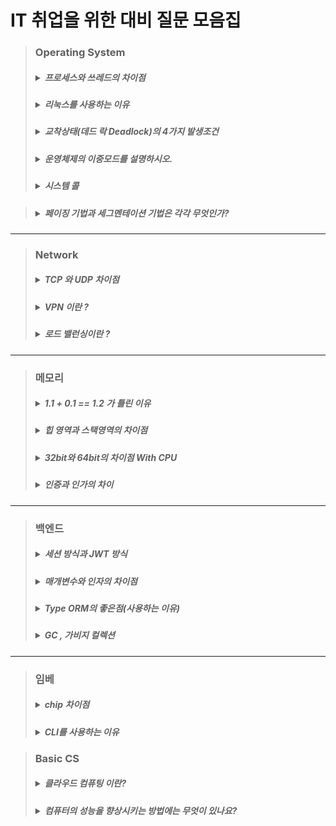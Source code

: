 # IT 취업을 위한 대비 질문 모음집

> ### **Operating System**
> ##### <details markdown="1"><summary>프로세스와 쓰레드의 차이점</summary> - 프로세스 : 간단히 말하면 실행중인 프로그램<br> - 쓰레드 : 경량화 된 프로세스<br>운영체제는 자원을 효율적으로 사용하려고 함. --> 쓰레드를 사용하면 프로세스에 비해서<br>생성할 때 오버헤드도 적고 공유된 자원에 대해서도 오버헤드가 적음.<br>그리고 쓰레드를 사용하면 병렬성을 높일 수 있음.<br></details>
> ##### <details markdown="1"><summary>리눅스를 사용하는 이유</summary> - 높은 보안성 : 리눅스가 오픈소스이기 때문에 어떤 보안 취약성을 가지고 있는지 알 수 있고 , 보안 취약성을 여러 사람들이 파악하여 빠른 특성으로 높은 보안성을 가질 수 있음<br> - 안정된 구조 : 매우 안정적이며 충돌이 잘 발생안함 , 리눅스 서버의 가동 시간은 매우 높고 없데이트 또는 패치 후 리눅스를 재부팅할 필요가 없음<br> - 유지보수의 용이함 : 업데이트는 시스템을 재부팅하지 않고도 가능함 -> 유지보수에 좋음<br> - 어떤 하드웨어에서도 동작함 : 하드웨어나 모듈같은거 깔 때 에러가 윈도우보다 덜 남 , 하드웨어 이식성이 좋음<br> - 무료/오픈소스 : 무료이고 오픈소스이다.</details>
> ##### <details markdown="1"><summary>교착상태(데드 락 Deadlock)의 4가지 발생조건</summary>1. 자원점유와 대기<br>- 프로세스가 자원을 최소 하나는 보유해야함 / 다른 프로세스에 할당된 자원을 점유하기 위해선 대기하는 프로세스가 있어야함(대기해야한다는거)<br>2. 비선점<br>- 이미 할당된 자원을 뺏을 수 없음(자원 약탈 불가능)<br>3. 순환적 자원 요구<br>- 말 그대로임 대기 프로세스 집합이 순환 형태로 자원을 기다려야 한다는거임<br>4. 상호배제<br>  - 한번의 하나의 프로세스만 해당 자원을 사용하게 해주는거<br>해결법<br>- 예방(발생 조건 4가지 중 하나라도 차단하는거)<br>- 회피<br>- 탐지/회복</details>
> ##### <details markdown="1"><summary>운영체제의 이중모드를 설명하시오.</summary>이중모드(=dual mode) : CPU의 사용 모드 즉 사용 방법을 2개로 구분한 것(사용자모드 , 커널모드 ).<br>사용자 모드 : 운영체제 서비스를 제공받을 수 없는 모드 , 기본적인 프로그램은 사용자 모드로 실행이 된다. 하지만 하드웨어 자원을 사용해야할 때에는 커널모드로 바뀌게 된다. 즉 사용자 모드는 하드웨어 자원이 사용불가한 모드를 뜻한다.<br>커널 모드 : 사용자 모드와 반대로 운영체제 서비스를 받을 수 있는 모드이다. 하드웨어 자원 이나 중요한 자원으로 접근해야할 때 사용이 된다.<br>플래그 레지스터 속 슈퍼바이저 플래그를 보면 지금 어떤 모드인지 볼 수 있다. `1`일 경우 커널 모드이고 , `0`일 경우 사용자 모드로 실행 중 임을 의미한다.</details>
> ##### <details markdown="1"><summary>시스템 콜</summary>사용자 모드로 실행되는 프로그램이 하드웨어 자원에 접근을 해야하거나 운영체제 서비스를 제공 받으려고 한다면 사용자 모드에서 커널 모드로 모드 변경이 이루어 져야 한다. 이때 모드 변경을 하기 위한 방법은 시스템 호출( System call ) 이라는 것이 있다. `시스템 콜`은 일종의 인터럽트 형태이다. 소프트웨어 적인 인터럽트이다. 그래서 인터럽트 처리 순서와 유사하다.<br>1. 시스템 호출 발생시켜 커널 모드로 전환<br>2. 운영체제 내의 '하드 디스크에 데이터를 저장하는 코드'를 싱행함으로써 하드 디스크에 접근 가능.(운영체제 코드 실행)<br>3. 사용자 모드로 복귀 하여 실행 이어감.<br>![image](https://user-images.githubusercontent.com/80656700/217559327-9081138d-d22e-4f87-9c95-6d62daba1f0e.png)
</details>

> ##### <details markdown="1"><summary>페이징 기법과 세그멘테이션 기법은 각각 무엇인가?</summary>둘다 가상 메모리에 관련된 기법이다. 페이징은 고정 크기로 분할하는 기법이고 세그멘테이션은 가변 크기로 분할하는 기법이다.
</details>

---------------------------------------------------------
> ### **Network**
> ##### <details markdown="1"><summary>TCP 와 UDP 차이점</summary>TCP<br>1. 신뢰성과 순차적인 전달이 필요한 경우 사용<br>2. 송진자와 수진사 모두가 `소켓`이라고 부르는 것을 생성함<br>3. 멀티캐스팅이나 브로드 캐스팅을 지원안함<br>4. 사전설정 필요 O<br>UDP<br>1. 비연결형 프로토콜<br>2. 손상된 세그먼트의 수신에 대한 재전송X<br>3. 사전설정 필요 X <br></details>
> ##### <details markdown="1"><summary>VPN 이란 ?</summary>virtual private network(가상 사설망)<br>공중망 연결을 통한 연결을 전용선처럼 사용하는 효과를 누릴 수 있게 함 -> 다른 곳에서 전용선처럼 사용하는 효과를 쓰게 해주는거 . 가상으로 사설망을 하나 만들어서 사용하는 방법 , 기존의 인터넷 서비스를 사설 네트워크 처럼 쓰고 싶을 때 이용</details>
> ##### <details markdown="1"><summary>로드 밸런싱이란 ?</summary>부하분사나 , 둘 혹은 셋 이상의 중앙처리장치 혹은 저장장치와 같은 컴퓨터 자원들을 골고루 작업 나눠주는 역할을 뜻함</details>

---------------------------------------------------------
> ### **메모리**
> ##### <details markdown="1"><summary> 1.1 + 0.1 == 1.2 가 틀린 이유</summary>1. 컴퓨터가 정수를 저장할 때에는 메모리에다가 2진법으로다가 저장을 함. `IEEE` 미국 전자 전기 협회 ? 같은데인데 여기서 정한 표준을 사용하여 기본적으로 32칸 정도를 확보함. 그리고 저장을 때림<br>2. 실수 저장<br>실수는 일단 `정수부`랑 `소수부`가 있는데 영어로는 `mantissa`라고 하는거 같음. 32bit 즉 4byte정도에서 1bit는 `MSB` 8bit 는 `정수부` 그리고 나머지 23bit는 `mantissa`를 저장함![image](https://user-images.githubusercontent.com/80656700/184537622-b8252470-f6c2-4579-bbca-202c14e71abe.png)<br>3. 근데 0.1 같은건 2진법으로 저장을 하기가 힘듬 , 0.1 같은건 이진법으로 정확하게 표현이 안되서 23 bit 까지 짤림 그래서 정확하게 계산이 되지 않아서 <br>`1.1 + 0.1 == 1.2` 이 수식이 틀린거임<br>해결방법<br>1. n*100 하기( 실수를 그냥 정수로 만들어버려서 저장을 해버리는거임 )<br>2. 반올림 문법 사용하기<br>3.double 자료형 사용하기( double은 더 많은 공간을 확보하기 때문에 조금 더 정확함 float보다 )<br><a href="https://fabl1106.github.io/%EC%BB%B4%ED%93%A8%ED%84%B0%EA%B3%B5%ED%95%99/2019/03/10/%EC%BB%B4%ED%93%A8%ED%84%B0%EA%B3%B5%ED%95%99-04.-%EC%8B%A4%EC%88%98%EC%99%80-%EB%A9%94%EB%AA%A8%EB%A6%AC%EC%97%90-%EC%A0%80%EC%9E%A5%EB%90%98%EB%8A%94-%EB%B2%95.html">자료출처</a></details>
> ##### <details markdown="1"><summary>힙 영역과 스택영역의 차이점</summary>1. 프로그램이 실행되기 위해 메모리에 로드가 되야한다. 운영체제는 따라서 메모리에 할당을 해줌<br>![image](https://user-images.githubusercontent.com/80656700/186429879-6d199e32-9895-48dd-8007-a6663bcc32f4.png) 메모리 공간은 다음과 같음.<br>1. 코드 : 코드가 저장됨. 여기서 cpu가 하나 하나 씩 가져가서 실행을 함<br>2. 데이터 영역 : 전역 & 정적 변수가 저장됨 , 프로그램이 실행되면 바로 할당됨 <br>3. 스택 영역 : 함수의 호출과 관계가 있는 지역변수하고 매개변수가 저장되는 영역( 함수 시작시 할당 종료시 종료)<br>4. 힙 영역 : 사용자가 직접 관리할 수 있는 메모리 영역, 사용자에 의해서 메모리 공간이 동적으로 할당됨 </details>
> ##### <details markdown="1"><summary>32bit와 64bit의 차이점 With CPU</summary>word: 한번에 cpu가 처리할 수 있는 데이터 크기 , word의 크기에 따라서 cpu 성능도 달라진다. 또한 보통의 컴퓨터라면 word의 크기는 데이터 버스의 크기와 같다.<br>32bit 와 64bit의 차이점(CPU)<br>1. 32bit CPU는 데이터를 32bit 만큼 쪼개서 보내거나 수행을 함<br>2. 64bit CPU는 데이터를 64bit 만큼 쪼개서 함<br>so 한번에 실행을 하는 데이터의 크기가 64bit가 더 많다. 이 말의 의미는 데이터를 주고 받는 입출력의 횟수가 줄어들고 , 연산이 빨라진다는거임<br>결론 : 매우 많은 차이가 있다.</details>
> ##### <details markdown="1"><summary>인증과 인가의 차이</summary>인증(Authentication)<br> - 신원을 검증하는 행위 , 인증프로세스(비밀번호, 일회용 핀 등) 구성하여 1가지 이상이 성공되야 시스템에 접근 가능<br>인가(Authorization)<br> - 사용자에게 특정 리소스 & 기능에 접근할 수 있는 권한을 부여하는 프로세스<br> 인증은 사용자가 부분적으로 직접 변경할 수 있지만 , 인가는 접근 완전 불가능</details>

--------------------------------------------------------

> ### **백엔드**
> ##### <details markdown="1"><summary>세션 방식과 JWT 방식</summary>`세션 인증방식과 토큰 인증 방식의 차이점`<br>세션 : 인증 정보가 서버에 저장되어 있는 상태 , Client는 쿠키 헤더에 세션 ID 를 같이 보낸다. 서버에서는 세션 ID를 받아서 이걸 활용하여 인증을 확인한다.<br>JWT(JSON WEB TOKEN) : 인증 정보를 모두 Client가 들고 있다. 그래서 서버에서는 세션 방식과 같이 받아서 확인을 하는 절차를 밟지 않아도 되기 때문에 부담이 덜 간다.(사용자가 많은 경우에 부담이 덜감) , 그리고 쿠키에 모든 정보(?)를 담아서 보냄 , 서버에서는 만료 시각이 지나지 않았는지만 확인하고 통과 시킴<br> 이러한 방식으로 인해서 JWT 는 많은 보안 이슈를 불러 일으킬 수 있음 , 근데 잘 만 하면 괜찮음</details>
> ##### <details markdown="1"><summary>매개변수와 인자의 차이점</summary>매개변수 : 함수를 정의할 때 사용되는 변수<br> 인자 : 실제로 함수가 호출될 때 넘기는 변수값<br> => 인자는 함수를 호출할 때 넣는 거를 의미함 , 매개변수는 함수입장에서 해석을 하는거임 ![image](https://user-images.githubusercontent.com/80656700/213203059-a36d050b-6b5b-4858-a7e2-dcf89f5d7203.png)</details>
> ##### <details markdown="1"><summary>Type ORM의 좋은점(사용하는 이유)</summary>1. 데이터베이스에서 개체를 쉽게 삽입 , 수정 , 삭제 등이 가능하다.<br>2. 테이블 간의 매핑을 만든다. → 일대일 , 일대다 , 다대일 , 다대다를 만드는 거<br>3. 간단한 CLI 명령어를 제공한다.<br>4. 다른 모듈과 쉽게 통합된다.<br>5. 간단한 코딩으로 ORM 사용을 하기에 좋다. → 쉽다.<br>6. 데이터베이스 테이블 체계를 자동으로 생성한다.</details>
> ##### <details markdown="1"><summary>GC , 가비지 컬렉션</summary>프로그래머가 설계한 것 동적으로 할당한 메모리 중 쓰지 않는 메모리를 가비지 라고 하는데 이를 찾아서 할당 되어 있는 영역을 해지를 하는 것을 말한다. 또한 특정 메소드 호출한 후 수행이 완료되어 해당 객체가 필요없어 지면 쓰레기가 됨 , 이 쓰레기를 바로바로 처리하는게 가비지 컬렉션임
</details>

--------------------------------------------------------

> ### **임베**
> ##### <details markdown="1"><summary>chip 차이점</summary>1. SoC( System on Chip ) : chip 안에 IC 제어 , 연산장치 , 저장장치 , 입출력 장치 등이 싹 다 들어가 있는 chip. 보통 MCU 와 MPU에 많이 있음<br>2.CPU( Central Processing Unit ) : 산술 논리 연산 유닛인 ALU 와 명령어를 읽어오라고 해석하여 제ㅐ어하는 CU를 묶은 형태. 입출력은 CPU에서 제어를 하지만 CPU 자체는 I/O, memory 를 가지고 있지는 않다.(이게 중요한듯) 즉 CPU 는 자기 혼자서는 아무것도 못함<br>3. MPU (micro processing Unit) : CPU의 축소판이다. CPU와 마찬가지로 I/O , memory를 가지고 있지 않다. CL + ALU 형태이며 임베디드 쪽으로 주로 사용됨.<br> MCU(Micro Controller Unit) : 대표적인 SoC 형태로 Chip 안에 CU , ALU , I/O , Memory 를 모두 가지고 있다. 추가적인 로직 회로 없이 모든 것을 chip 하나로 해결할 수 있기에 PCB 보드의 부피를 줄일 수 있따. MICOM 이라고도 부른다. MICOM = MCU<br>GPU(Graphics Processing Unit ) : CPu은 정수 연산을 잘하지만 소수점 연산은 취약하다. 그래서 GPU가 소수점 연산을 함. 소수점 파트는 얘가 빠름<br>DSP ( Digital Signal Processor) : 주된 용도는 신호처리. 아날로그 신호를 디지털로 고속 변환하여 계산 , 사용해서 DSP 라고 함. CPU , MPU , MCU 들은 명령어의 해석 및 처리도 하고 계산도 하고 멀티 플레이가 됨 근데 DSP 와 GPU 는 오직 계산만하기 위해서 만들어짐. 약간 계산만 함.(=주목적)<br>FPGA(Field Programmable Gate Array): Chip 상에 논리회로를 구성해서 자신이 원하는 기능을 회로로만드는 거임 . 물리적으로 회로도를 만들지 않고 chip 상에서 구현할 수 있음. C 프로그램 하듯 H/W를 프로그래밍 할 수 있음. H/W 에서 구현된 알고리즘은 실행 속도가 빠르므로 암호 알고리즘 , 영상처리 등에 쓰임.<br>ASIC( Application Specific Integrated Circuit ) : 특정한 기능 , Application에 딱 맞춰 생산하는 반도체.<br>Firmware : 특정 하드웨어 장치에 특정 목적을 위하여 만들어진 소프트웨어를 말함. ROM이나 EEPROM 에 저장되며 ROM에 직접 Writing을 한다.<br>BSP( Board Support Package ) : 임베디드 시스템의 설계 또는 Board를 사용하기 제공하는 프로그램 모음집,모음툴 같은거. BSP는 Chip 회사에서 제공하는 SoC Chip 내장되어 있는 보드를 구동시키는 프로그램. 모든 장치를 위한 드라이버 같음. 기본적으로 부트로더(Bootloader),OAL(OEM Adaption Layer: 추상화 계층 하드웨어 초기화 및 관리) , Device Driver(특정 하드웨어 or 장치 제어 위한 커널의 일부분 , 드라이버가 프로그램 되어 커널에 통합됨=> 프로그램형 드라이버)이 3개가 있다.</details>
> #####  <details markdown="1"><summary>CLI를 사용하는 이유</summary>CLI = Command Line Interface 의 약자 , 명령어 기반 인터페이스를 뜻함.<br>사용하는 이유 1. 메모리를 덜 사용함<br>2. 다중 명령어 등을 활용하여 더 빠르게 효율적으로 결과를 볼 수 있음.<br>3. 네트워크 환경에서도 사용 가능함.<br> 다중명령어 => `|`(파이프), `;`(세미콜론),`&&`(엔퍼센트)를 활용해서 함. 명령어를 동시에 수행하는거임.</details>

> ### **Basic CS**
> #####  <details markdown="1"><summary>클라우드 컴퓨팅 이란?</summary>컴퓨터 자원을 빌려쓰는 개념. 여기서 컴퓨터 자원은 cpu, 메모리 등이 있다. 쓴만큼 돈을 지불하는 일종의 종량제. </details>
> #####  <details markdown="1"><summary>컴퓨터의 성능을 향상시키는 방법에는 무엇이 있나요?</summary>스케일 업, 스케일 아웃. 말 그래도 성능이 좋은 RAM을 쓴다던지 좋은 cpu를 쓰는 것. 다른 하나는 연산을 처리할 수 있는 프로세스를 여러개 두어 분산처리 하도록 하는 것.</details>
